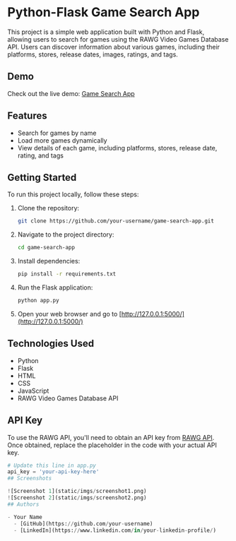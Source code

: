 # Python-Flask Game Search App

This project is a simple web application built with Python and Flask, allowing users to search for games using the RAWG Video Games Database API. Users can discover information about various games, including their platforms, stores, release dates, images, ratings, and tags.

## Demo

Check out the live demo: [Game Search App](http://rayeb.pythonanywhere.com/)

## Features

- Search for games by name
- Load more games dynamically
- View details of each game, including platforms, stores, release date, rating, and tags

## Getting Started

To run this project locally, follow these steps:

1. Clone the repository:

    ```bash
    git clone https://github.com/your-username/game-search-app.git
    ```

2. Navigate to the project directory:

    ```bash
    cd game-search-app
    ```

3. Install dependencies:

    ```bash
    pip install -r requirements.txt
    ```

4. Run the Flask application:

    ```bash
    python app.py
    ```

5. Open your web browser and go to [http://127.0.0.1:5000/](http://127.0.0.1:5000/)

## Technologies Used

- Python
- Flask
- HTML
- CSS
- JavaScript
- RAWG Video Games Database API

## API Key

To use the RAWG API, you'll need to obtain an API key from [RAWG API](https://rawg.io/apidocs). Once obtained, replace the placeholder in the code with your actual API key.

```python
# Update this line in app.py
api_key = 'your-api-key-here'
## Screenshots

![Screenshot 1](static/imgs/screenshot1.png)
![Screenshot 2](static/imgs/screenshot2.png)
## Authors

- Your Name
  - [GitHub](https://github.com/your-username)
  - [LinkedIn](https://www.linkedin.com/in/your-linkedin-profile/)